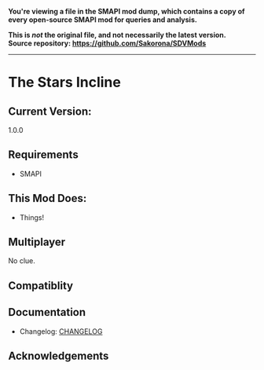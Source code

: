 **You're viewing a file in the SMAPI mod dump, which contains a copy of every open-source SMAPI mod
for queries and analysis.**

**This is _not_ the original file, and not necessarily the latest version.**  
**Source repository: https://github.com/Sakorona/SDVMods**

----

# The Stars Incline

## Current Version:
1.0.0

## Requirements
- SMAPI

## This Mod Does:
- Things!

## Multiplayer
No clue.

## Compatiblity

## Documentation
- Changelog: [CHANGELOG](https://github.com/Sakorona/SDVMods/blob/master/TheStarsIncline/CHANGELOG.md)

## Acknowledgements

